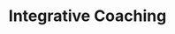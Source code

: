 ---
layout: services
slug: coaching
title: Integrative Coaching
summary: Unleash your potential through integrated soul coaching, a tailored journey that harmonizes mind, body, and spirit, guiding you to deeper self-understanding and inner wisdom.
description: Embrace the transformative journey of integrative soul coaching at Wisdoms’ Way. As a certified Junian coach, my approach is rooted in the spirit of Anam Cara, or 'soul friend', a foundational belief in your innate wisdom and potential. Our coaching relationship provides a sacred space dedicated to exploring what truly matters to you and awakening the wisdom that lies within. This immersive process utilizes an array of insightful techniques—ranging from meditation and movement to tarot and natal chart readings. Together, we'll forge a path that harmonizes your mind, body, and spirit, leading you towards deeper self-understanding and a powerful connection with your inner wisdom. Step into your potential, and let's uncover the treasures of your soul.
featured-image: /uploads/jung_pink_mandala.png
what-to-expect:
  - The coaching process begins with a free consultation call to see if we're a good match. 
  - Sessions are about one hour in length. Packages at discounted rates are available.
  - Depending on your need, coaching will last 6-8 sessions. 
  - Coaching can involve incorporate meditation, movement, and tarot and natal chart readings.
faqs:
  - question: What is Jungian Coaching?
    answer: Jungian Coaching is a one-on-one relationship to explore your self’s path incorporating influences from all sources that inspire Wisdoms’ Way.
  - question: How do I know if this is right for me? 
    answer: veniam aute quis consectetur
  - question: adipisicing laborum consectetur
    answer: non pariatur do cupidatat
  - question: commodo in non pariatur
    answer: reprehenderit enim proident
---